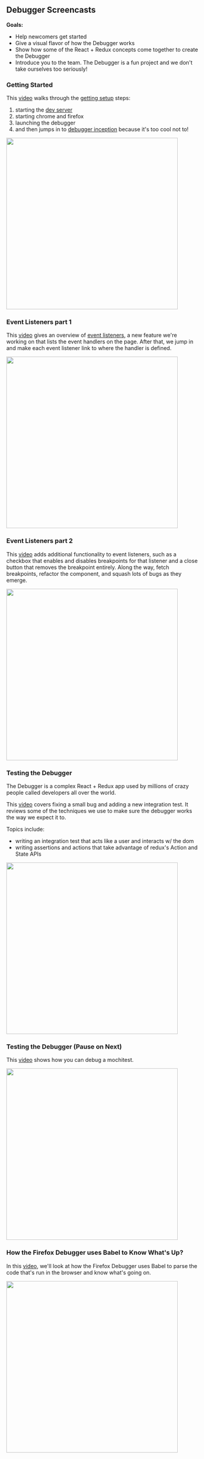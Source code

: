 ## Debugger Screencasts

**Goals:**

* Help newcomers get started
* Give a visual flavor of how the Debugger works
* Show how some of the React + Redux concepts come together to create the Debugger
* Introduce you to the team. The Debugger is a fun project and we don't take ourselves too seriously!

### Getting Started

This [video](https://youtu.be/9bQ0a3pnBZk) walks through the [getting setup][getting-setup] steps:

1.  starting the [dev server][dev-server]
2.  starting chrome and firefox
3.  launching the debugger
4.  and then jumps in to [debugger inception][first-activity] because it's too cool not to!

<img src="https://cloud.githubusercontent.com/assets/254562/21625473/dd39c576-d1d9-11e6-965f-7b91758497db.png" width="450" >

### Event Listeners part 1

This [video](https://youtu.be/VOwn1U7K2qg) gives an overview of [event listeners][event-listeners], a new feature we're working on that lists the event handlers on the page. After that, we jump in and make each event listener link to where the handler is defined.

<img src="https://cloud.githubusercontent.com/assets/254562/21625474/dd3aba3a-d1d9-11e6-8dc9-3e9beccd4b55.png" width="450" >

### Event Listeners part 2

This [video](https://youtu.be/NoMryxkNPk0) adds additional functionality to event listeners, such as a checkbox that enables and disables breakpoints for that listener and a close button that removes the breakpoint entirely. Along the way, fetch breakpoints, refactor the component, and squash lots of bugs as they emerge.

<img src="https://cloud.githubusercontent.com/assets/254562/21625474/dd3aba3a-d1d9-11e6-8dc9-3e9beccd4b55.png" width="450" >

[getting-setup]: ./getting-setup.md
[dev-server]: https://github.com/devtools-html/devtools-core/blob/master/packages/devtools-launchpad/README.md#dev-server
[first-activity]: ./debugging-the-debugger.md
[event-listeners]: http://github.com/devtools-html/debugger.html/issues/1232

### Testing the Debugger

The Debugger is a complex React + Redux app used by millions of crazy people called developers all over the world.

This [video][testing] covers fixing a small bug and adding a new integration test. It reviews some of the techniques we use to make sure the debugger works the way we expect it to.

Topics include:

* writing an integration test that acts like a user and interacts w/ the dom
* writing assertions and actions that take advantage of redux's Action and State APIs

[testing]: https://www.youtube.com/watch?v=5K9Sx5529JE&t=547s

<img src="https://shipusercontent.com/f3848fe2e9767891f45fabf4d7384816/Screen%20Shot%202017-11-14%20at%208.57.45%20PM.png" width="450" >

### Testing the Debugger (Pause on Next)

This [video][testing2] shows how you can debug a mochitest.

[testing2]: https://www.youtube.com/watch?v=E3QIwrcKnwg

<img src="https://shipusercontent.com/63992125cfb44a76ef6b305f2c2247ed/Screen%20Shot%202018-05-09%20at%201.28.59%20PM.png" width="450">

### How the Firefox Debugger uses Babel to Know What's Up?

In this [video][babel], we'll look at how the Firefox Debugger uses Babel to parse the code that's run in the browser and know what's going on.

[babel]: https://www.youtube.com/watch?v=9z3jf69MVsU&t=17s

<img src="https://shipusercontent.com/1a60560df7eacbb89e147507cc3e608e/Screen%20Shot%202017-11-14%20at%208.59.15%20PM.png" width="450" >
